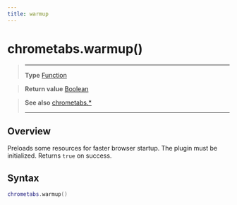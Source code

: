 ```yaml
---
title: warmup
---
```

# chrometabs.warmup()

> --------------------- ------------------------------------------------------------------------------------------
> __Type__              [Function](https://docs.coronalabs.com/api/type/Function.html)

> __Return value__      [Boolean](https://docs.coronalabs.com/api/type/Boolean.html)

> __See also__          [chrometabs.*](/plugin/chrometabs/)
> --------------------- ------------------------------------------------------------------------------------------

## Overview

Preloads some resources for faster browser startup. The plugin must be initialized. Returns `true` on success.

## Syntax
```lua
chrometabs.warmup()
```